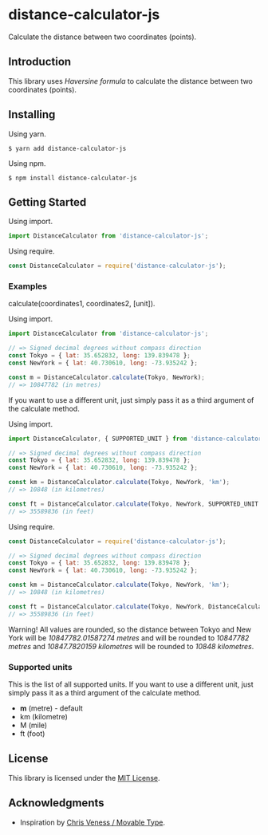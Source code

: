 # distance-calculator-js

Calculate the distance between two coordinates (points).

## Introduction

This library uses _Haversine formula_ to calculate the distance between two coordinates (points).

## Installing

Using yarn.

```
$ yarn add distance-calculator-js
```

Using npm.

```
$ npm install distance-calculator-js
```

## Getting Started

Using import.

```javascript
import DistanceCalculator from 'distance-calculator-js';
```

Using require.

```javascript
const DistanceCalculator = require('distance-calculator-js');
```

### Examples

calculate(coordinates1, coordinates2, [unit]).

Using import.

```javascript
import DistanceCalculator from 'distance-calculator-js';

// => Signed decimal degrees without compass direction
const Tokyo = { lat: 35.652832, long: 139.839478 };
const NewYork = { lat: 40.730610, long: -73.935242 };

const m = DistanceCalculator.calculate(Tokyo, NewYork);
// => 10847782 (in metres)
```

If you want to use a different unit, just simply pass it as a third argument of the calculate method.

Using import.

```javascript
import DistanceCalculator, { SUPPORTED_UNIT } from 'distance-calculator-js';

// => Signed decimal degrees without compass direction
const Tokyo = { lat: 35.652832, long: 139.839478 };
const NewYork = { lat: 40.730610, long: -73.935242 };

const km = DistanceCalculator.calculate(Tokyo, NewYork, 'km');
// => 10848 (in kilometres)

const ft = DistanceCalculator.calculate(Tokyo, NewYork, SUPPORTED_UNIT.ft);
// => 35589836 (in feet)
```

Using require.

```javascript
const DistanceCalculator = require('distance-calculator-js');

// => Signed decimal degrees without compass direction
const Tokyo = { lat: 35.652832, long: 139.839478 };
const NewYork = { lat: 40.730610, long: -73.935242 };

const km = DistanceCalculator.calculate(Tokyo, NewYork, 'km');
// => 10848 (in kilometres)

const ft = DistanceCalculator.calculate(Tokyo, NewYork, DistanceCalculator.SUPPORTED_UNIT.ft);
// => 35589836 (in feet)
```

Warning! All values are rounded, so the distance between Tokyo and New York will be _10847782.01587274 metres_ and will be rounded to _10847782 metres_ and _10847.7820159 kilometres_ will be rounded to _10848 kilometres_.

### Supported units

This is the list of all supported units. If you want to use a different unit, just simply pass it as a third argument of the calculate method.

- **m** (metre) - default
- km (kilometre)
- M (mile)
- ft (foot)

## License

This library is licensed under the [MIT License](LICENSE).

## Acknowledgments

* Inspiration by [Chris Veness / Movable Type](https://www.movable-type.co.uk/scripts/latlong.html).
